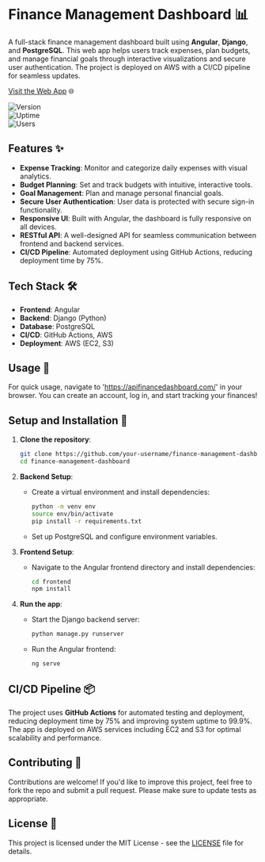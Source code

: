 
# Finance Management Dashboard 📊

A full-stack finance management dashboard built using **Angular**, **Django**, and **PostgreSQL**. This web app helps users track expenses, plan budgets, and manage financial goals through interactive visualizations and secure user authentication. The project is deployed on AWS with a CI/CD pipeline for seamless updates.

[Visit the Web App](https://apifinancedashboard.com/) 🌐

![Version](https://img.shields.io/badge/version-1.0-blue)  
![Uptime](https://img.shields.io/badge/uptime-99.9%25-brightgreen)  
![Users](https://img.shields.io/badge/users-30%2B-blue)

## Features ✨

- **Expense Tracking**: Monitor and categorize daily expenses with visual analytics.
- **Budget Planning**: Set and track budgets with intuitive, interactive tools.
- **Goal Management**: Plan and manage personal financial goals.
- **Secure User Authentication**: User data is protected with secure sign-in functionality.
- **Responsive UI**: Built with Angular, the dashboard is fully responsive on all devices.
- **RESTful API**: A well-designed API for seamless communication between frontend and backend services.
- **CI/CD Pipeline**: Automated deployment using GitHub Actions, reducing deployment time by 75%.

## Tech Stack 🛠️

- **Frontend**: Angular
- **Backend**: Django (Python)
- **Database**: PostgreSQL
- **CI/CD**: GitHub Actions, AWS
- **Deployment**: AWS (EC2, S3)

## Usage 📱

For quick usage, navigate to 'https://apifinancedashboard.com/' in your browser. You can create an account, log in, and start tracking your finances!

## Setup and Installation 🚀

1. **Clone the repository**:
   ```bash
   git clone https://github.com/your-username/finance-management-dashboard.git
   cd finance-management-dashboard
   ```

2. **Backend Setup**:
   - Create a virtual environment and install dependencies:
     ```bash
     python -m venv env
     source env/bin/activate
     pip install -r requirements.txt
     ```
   - Set up PostgreSQL and configure environment variables.

3. **Frontend Setup**:
   - Navigate to the Angular frontend directory and install dependencies:
     ```bash
     cd frontend
     npm install
     ```

4. **Run the app**:
   - Start the Django backend server:
     ```bash
     python manage.py runserver
     ```
   - Run the Angular frontend:
     ```bash
     ng serve
     ```

## CI/CD Pipeline 📦

The project uses **GitHub Actions** for automated testing and deployment, reducing deployment time by 75% and improving system uptime to 99.9%. The app is deployed on AWS services including EC2 and S3 for optimal scalability and performance.

## Contributing 🤝

Contributions are welcome! If you'd like to improve this project, feel free to fork the repo and submit a pull request. Please make sure to update tests as appropriate.

## License 📄

This project is licensed under the MIT License - see the [LICENSE](LICENSE) file for details.
